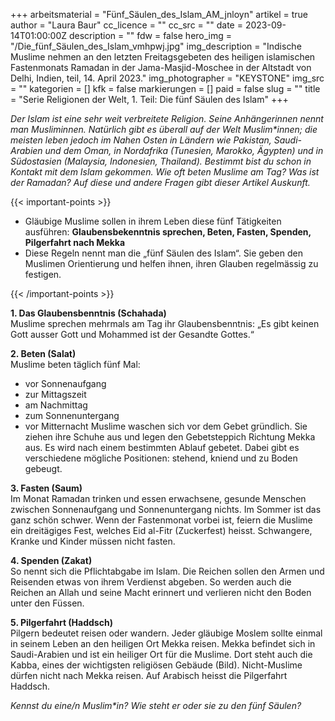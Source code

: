 +++
arbeitsmaterial = "Fünf_Säulen_des_Islam_AM_jnloyn"
artikel = true
author = "Laura Baur"
cc_licence = ""
cc_src = ""
date = 2023-09-14T01:00:00Z
description = ""
fdw = false
hero_img = "/Die_fünf_Säulen_des_Islam_vmhpwj.jpg"
img_description = "Indische Muslime nehmen an den letzten Freitagsgebeten des heiligen islamischen Fastenmonats Ramadan in der Jama-Masjid-Moschee in der Altstadt von Delhi, Indien, teil, 14. April 2023."
img_photographer = "KEYSTONE"
img_src = ""
kategorien = []
kfk = false
markierungen = []
paid = false
slug = ""
title = "Serie Religionen der Welt, 1. Teil: Die fünf Säulen des Islam"
+++

_Der Islam ist eine sehr weit verbreitete Religion. Seine Anhänger*innen nennt man Muslim*innen. Natürlich gibt es überall auf der Welt Muslim*innen; die meisten leben jedoch im Nahen Osten in Ländern wie Pakistan, Saudi-Arabien und dem Oman, in Nordafrika (Tunesien, Marokko, Ägypten) und in Südostasien (Malaysia, Indonesien, Thailand). Bestimmt bist du schon in Kontakt mit dem Islam gekommen. Wie oft beten Muslime am Tag? Was ist der Ramadan? Auf diese und andere Fragen gibt dieser Artikel Auskunft._

{{< important-points >}} 



<ul>

<li>Gläubige Muslime sollen in ihrem Leben diese fünf Tätigkeiten ausführen: <b>Glaubensbekenntnis sprechen, Beten, Fasten, Spenden, Pilgerfahrt nach Mekka</b></li>

<li>Diese Regeln nennt man die „fünf Säulen des Islam“. Sie geben den Muslimen Orientierung und helfen ihnen, ihren Glauben regelmässig zu festigen.</li>

</ul> {{< /important-points >}}

**1. Das Glaubensbenntnis (Schahada)**  
Muslime sprechen mehrmals am Tag ihr Glaubensbenntnis:
„Es gibt keinen Gott ausser Gott und Mohammed ist der Gesandte Gottes.“

**2. Beten (Salat)**  
Muslime beten täglich fünf Mal:
- vor Sonnenaufgang
- zur Mittagszeit
- am Nachmittag
- zum Sonnenuntergang
- vor Mitternacht
Muslime waschen sich vor dem Gebet gründlich. Sie ziehen ihre Schuhe aus und legen den Gebetsteppich Richtung Mekka aus. Es wird nach einem bestimmten Ablauf gebetet. Dabei gibt es verschiedene mögliche Positionen: stehend, kniend und zu Boden gebeugt.

**3. Fasten (Saum)**  
Im Monat Ramadan trinken und essen erwachsene, gesunde Menschen zwischen Sonnenaufgang und Sonnenuntergang nichts. Im Sommer ist das ganz schön schwer.
Wenn der Fastenmonat vorbei ist, feiern die Muslime ein dreitägiges Fest, welches Eid al-Fitr (Zuckerfest) heisst. Schwangere, Kranke und Kinder müssen nicht fasten.

**4. Spenden (Zakat)**  
So nennt sich die Pflichtabgabe im Islam. Die Reichen sollen den Armen und Reisenden etwas von ihrem Verdienst abgeben. So werden auch die Reichen an Allah und seine Macht erinnert und verlieren nicht den Boden unter den Füssen.

**5. Pilgerfahrt (Haddsch)**  
Pilgern bedeutet reisen oder wandern. Jeder gläubige Moslem sollte einmal in seinem Leben an den heiligen Ort Mekka reisen. Mekka befindet sich in Saudi-Arabien und ist ein heiliger Ort für die Muslime. Dort steht auch die Kabba, eines der wichtigsten religiösen Gebäude (Bild). Nicht-Muslime dürfen nicht nach Mekka reisen. Auf Arabisch heisst die Pilgerfahrt Haddsch.

_Kennst du eine/n Muslim*in? Wie steht er oder sie zu den fünf Säulen?_
